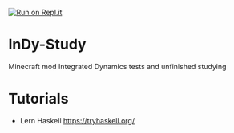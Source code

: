 [![Run on Repl.it](https://repl.it/badge/github/Krutoy242/InDy-Study)](https://repl.it/github/Krutoy242/InDy-Study)

# InDy-Study
Minecraft mod Integrated Dynamics tests and unfinished studying

# Tutorials
- Lern Haskell https://tryhaskell.org/